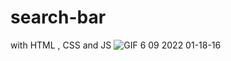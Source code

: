 # search-bar
with HTML , CSS and JS
![GIF 6 09 2022 01-18-16](https://user-images.githubusercontent.com/108492045/188516966-5d2e7b60-0879-47fe-ad4c-dc3af709ba1b.gif)
